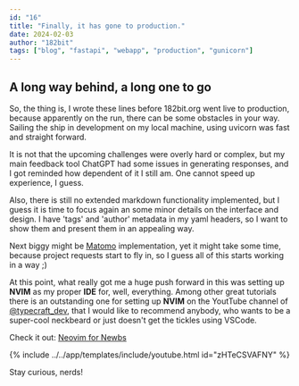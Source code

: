 ```yaml
---
id: "16" 
title: "Finally, it has gone to production."
date: 2024-02-03
author: "182bit"
tags: ["blog", "fastapi", "webapp", "production", "gunicorn"]
---
```

## A long way behind, a long one to go

So, the thing is, I wrote these lines before 182bit.org went live to production, because apparently on the run, there can be some obstacles in your way. Sailing the ship in development on my local machine, using uvicorn was fast and straight forward.

It is not that the upcoming challenges were overly hard or complex, but my main feedback tool ChatGPT had some issues in generating responses, and I got reminded how dependent of it I still am. One cannot speed up experience, I guess.

Also, there is still no extended markdown functionality implemented, but I guess it is time to focus again an some minor details on the interface and design. I have 'tags' and 'author' metadata in my yaml headers, so I want to show them and present them in an appealing way.

Next biggy might be [Matomo](https://matomo.org/) implementation, yet it might take some time, because project requests start to fly in, so I guess all of this starts working in a way ;)

At this point, what really got me a huge push forward in this was setting up **NVIM** as my proper **IDE** for, well, everything. Among other great tutorials there is an outstanding one for setting up **NVIM** on the YoutTube channel of [@typecraft_dev](https://www.youtube.com/@typecraft_dev), that I would like to recommend anybody, who wants to be a super-cool neckbeard or just doesn't get the tickles using VSCode.

Check it out: [Neovim for Newbs](https://youtu.be/zHTeCSVAFNY?list=PLsz00TDipIffreIaUNk64KxTIkQaGguqn)

{% include ../../app/templates/include/youtube.html id="zHTeCSVAFNY" %}

<!-- [![Neovim for Newbs.](https://img.youtube.com/vi/zHTeCSVAFNY/maxresdefault.jpg)(https://www.youtube.com/embed/zHTeCSVAFNY?list=PLsz00TDipIffreIaUNk64KxTIkQaGguqn)] -->

Stay curious, nerds!

